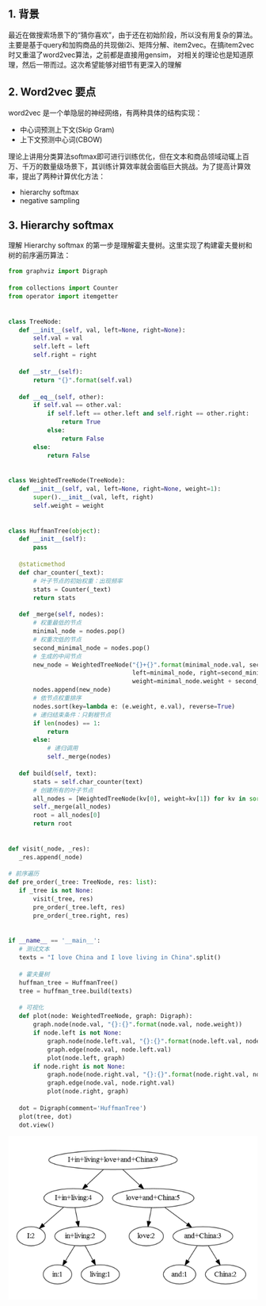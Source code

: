 ## 1. 背景
最近在做搜索场景下的“猜你喜欢”，由于还在初始阶段，所以没有用复杂的算法。主要是基于query和加购商品的共现做i2i、矩阵分解、item2vec。在搞item2vec时又重温了word2vec算法，之前都是直接用gensim，
对相关的理论也是知道原理，然后一带而过。这次希望能够对细节有更深入的理解

## 2. Word2vec 要点
word2vec 是一个单隐层的神经网络，有两种具体的结构实现：
 - 中心词预测上下文(Skip Gram) 
 - 上下文预测中心词(CBOW)
 
理论上讲用分类算法softmax即可进行训练优化，但在文本和商品领域动辄上百万、千万的数量级场景下，其训练计算效率就会面临巨大挑战。为了提高计算效率，提出了两种计算优化方法：
 - hierarchy softmax
 - negative sampling
 
 ## 3. Hierarchy softmax
 理解 Hierarchy softmax 的第一步是理解霍夫曼树。这里实现了构建霍夫曼树和树的前序遍历算法：
 ```python
from graphviz import Digraph

from collections import Counter
from operator import itemgetter


class TreeNode:
    def __init__(self, val, left=None, right=None):
        self.val = val
        self.left = left
        self.right = right

    def __str__(self):
        return "{}".format(self.val)

    def __eq__(self, other):
        if self.val == other.val:
            if self.left == other.left and self.right == other.right:
                return True
            else:
                return False
        else:
            return False


class WeightedTreeNode(TreeNode):
    def __init__(self, val, left=None, right=None, weight=1):
        super().__init__(val, left, right)
        self.weight = weight


class HuffmanTree(object):
    def __init__(self):
        pass

    @staticmethod
    def char_counter(_text):
        # 叶子节点的初始权重：出现频率
        stats = Counter(_text)
        return stats

    def _merge(self, nodes):
        # 权重最低的节点
        minimal_node = nodes.pop()
        # 权重次低的节点
        second_minimal_node = nodes.pop()
        # 生成的中间节点
        new_node = WeightedTreeNode("{}+{}".format(minimal_node.val, second_minimal_node.val),
                                    left=minimal_node, right=second_minimal_node,
                                    weight=minimal_node.weight + second_minimal_node.weight)
        nodes.append(new_node)
        # 依节点权重排序
        nodes.sort(key=lambda e: (e.weight, e.val), reverse=True)
        # 递归结束条件：只剩根节点
        if len(nodes) == 1:
            return
        else:
            # 递归调用
            self._merge(nodes)

    def build(self, text):
        stats = self.char_counter(text)
        # 创建所有的叶子节点
        all_nodes = [WeightedTreeNode(kv[0], weight=kv[1]) for kv in sorted(stats.items(), key=itemgetter(1), reverse=True)]
        self._merge(all_nodes)
        root = all_nodes[0]
        return root


def visit(_node, _res):
    _res.append(_node)

# 前序遍历
def pre_order(_tree: TreeNode, res: list):
    if _tree is not None:
        visit(_tree, res)
        pre_order(_tree.left, res)
        pre_order(_tree.right, res)


if __name__ == '__main__':
    # 测试文本
    texts = "I love China and I love living in China".split()
    
    # 霍夫曼树
    huffman_tree = HuffmanTree()
    tree = huffman_tree.build(texts)

    # 可视化
    def plot(node: WeightedTreeNode, graph: Digraph):
        graph.node(node.val, "{}:{}".format(node.val, node.weight))
        if node.left is not None:
            graph.node(node.left.val, "{}:{}".format(node.left.val, node.left.weight))
            graph.edge(node.val, node.left.val)
            plot(node.left, graph)
        if node.right is not None:
            graph.node(node.right.val, "{}:{}".format(node.right.val, node.right.weight))
            graph.edge(node.val, node.right.val)
            plot(node.right, graph)

    dot = Digraph(comment='HuffmanTree')
    plot(tree, dot)
    dot.view()
 ```
 <img src="./assets/huffman_tree_with_weight.png">
